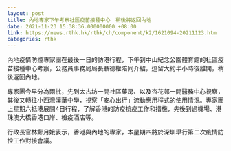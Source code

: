 ```yaml
---
layout: post
title: 內地專家下午考察社區疫苗接種中心　稍後將返回內地
date: 2021-11-23 15:38:36.000000000 +08:00
link: https://news.rthk.hk/rthk/ch/component/k2/1621094-20211123.htm
categories: rthk
---
```


內地疫情防控專家團在最後一日的訪港行程，下午到中山紀念公園體育館的社區疫苗接種中心考察，公務員事務局局長聶德權陪同介紹，逗留大約半小時後離開，稍後返回內地。

專家團今早分為兩批，先到太古坊一間社區藥房、以及杏花邨一間醫務中心視察，其後又轉往小西灣漢華中學，視察「安心出行」流動應用程式的使用情況。專家團上星期六抵港展開4日行程，了解香港的防疫抗疫工作和措施，先後到過機場、港珠澳大橋香港口岸、檢疫酒店等。

行政長官林鄭月娥表示，香港與內地的專家，本星期四將於深圳舉行第二次疫情防控工作對接會議。
